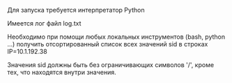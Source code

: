 Для запуска требуется интерпретатор Python

Имеется лог файл log.txt

Необходимо при помощи любых локальных инструментов (bash, python ...) получить отсортированный список всех значений sid в строках IP=10.1.192.38

Значения sid должны быть без ограничивающих символов '/', кроме тех, что находятся внутри значения.